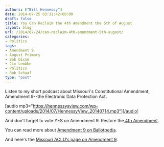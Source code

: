 ```yaml
---
authors: ["Bill Hennessy"]
date: 2014-07-25 03:31:42+00:00
draft: false
title: You Can Reclaim the 4th Amendment the 5th of August
layout: blog
url: /2014/07/24/can-reclaim-4th-amendment-5th-august/
categories:
- Politics
tags:
- Amendment 9
- August Primary
- Bob Dixon
- Jim Lembke
- Politics
- Rob Schaaf
type: "post"
---
```


Listen to my short podcast about Missouri's Constitutional Amendment, Amendment 9--the Electronic Data Protection Act.

[audio mp3="https://hennessysview.com/wp-content/uploads/2014/07/HennessyView_20140714.mp3"][/audio]

And don't forget to vote YES on Amendment 9. Restore the[ 4th Amendment](https://en.wikipedia.org/wiki/Fourth_Amendment_to_the_United_States_Constitution).

You can read more about [Amendment 9 on Ballotpedia](https://ballotpedia.org/Missouri_Electronic_Data_Protection,_Amendment_9_(August_2014)).

And here's the [Missouri ACLU's page on Amendment 9](https://www.aclu.org/secure/mo-vote-yes-on-9).
